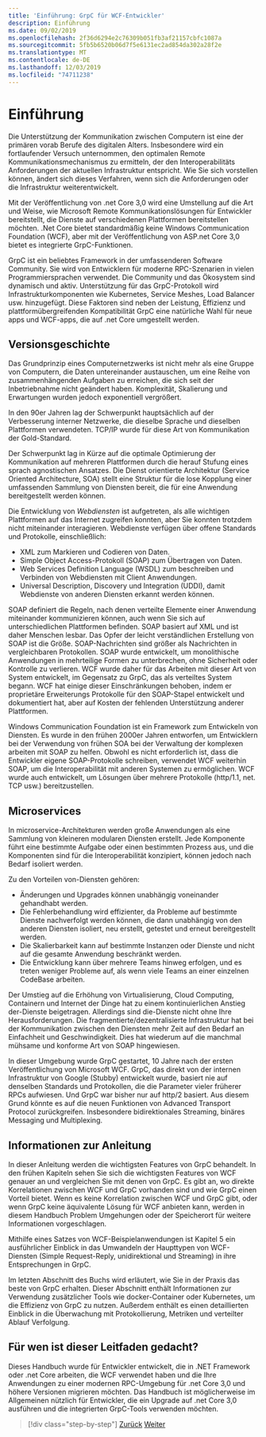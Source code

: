 ```yaml
---
title: 'Einführung: GrpC für WCF-Entwickler'
description: Einführung
ms.date: 09/02/2019
ms.openlocfilehash: 2f36d6294e2c76309b051fb3af21157cbfc1087a
ms.sourcegitcommit: 5fb5b6520b06d7f5e6131ec2ad854da302a28f2e
ms.translationtype: MT
ms.contentlocale: de-DE
ms.lasthandoff: 12/03/2019
ms.locfileid: "74711238"
---
```

# <a name="introduction"></a>Einführung

Die Unterstützung der Kommunikation zwischen Computern ist eine der primären vorab Berufe des digitalen Alters. Insbesondere wird ein fortlaufender Versuch unternommen, den optimalen Remote Kommunikationsmechanismus zu ermitteln, der den Interoperabilitäts Anforderungen der aktuellen Infrastruktur entspricht. Wie Sie sich vorstellen können, ändert sich dieses Verfahren, wenn sich die Anforderungen oder die Infrastruktur weiterentwickelt.

Mit der Veröffentlichung von .net Core 3,0 wird eine Umstellung auf die Art und Weise, wie Microsoft Remote Kommunikationslösungen für Entwickler bereitstellt, die Dienste auf verschiedenen Plattformen bereitstellen möchten. .Net Core bietet standardmäßig keine Windows Communication Foundation (WCF), aber mit der Veröffentlichung von ASP.net Core 3,0 bietet es integrierte GrpC-Funktionen.

GrpC ist ein beliebtes Framework in der umfassenderen Software Community. Sie wird von Entwicklern für moderne RPC-Szenarien in vielen Programmiersprachen verwendet. Die Community und das Ökosystem sind dynamisch und aktiv. Unterstützung für das GrpC-Protokoll wird Infrastrukturkomponenten wie Kubernetes, Service Meshes, Load Balancer usw. hinzugefügt. Diese Faktoren sind neben der Leistung, Effizienz und plattformübergreifenden Kompatibilität GrpC eine natürliche Wahl für neue apps und WCF-apps, die auf .net Core umgestellt werden.

## <a name="history"></a>Versionsgeschichte

Das Grundprinzip eines Computernetzwerks ist nicht mehr als eine Gruppe von Computern, die Daten untereinander austauschen, um eine Reihe von zusammenhängenden Aufgaben zu erreichen, die sich seit der Inbetriebnahme nicht geändert haben. Komplexität, Skalierung und Erwartungen wurden jedoch exponentiell vergrößert.  

In den 90er Jahren lag der Schwerpunkt hauptsächlich auf der Verbesserung interner Netzwerke, die dieselbe Sprache und dieselben Plattformen verwendeten. TCP/IP wurde für diese Art von Kommunikation der Gold-Standard.

Der Schwerpunkt lag in Kürze auf die optimale Optimierung der Kommunikation auf mehreren Plattformen durch die herauf Stufung eines sprach agnostischen Ansatzes. Die Dienst orientierte Architektur (Service Oriented Architecture, SOA) stellt eine Struktur für die lose Kopplung einer umfassenden Sammlung von Diensten bereit, die für eine Anwendung bereitgestellt werden können.

Die Entwicklung von *Webdiensten* ist aufgetreten, als alle wichtigen Plattformen auf das Internet zugreifen konnten, aber Sie konnten trotzdem nicht miteinander interagieren. Webdienste verfügen über offene Standards und Protokolle, einschließlich:

- XML zum Markieren und Codieren von Daten.
- Simple Object Access-Protokoll (SOAP) zum Übertragen von Daten.
- Web Services Definition Language (WSDL) zum beschreiben und Verbinden von Webdiensten mit Client Anwendungen.
- Universal Description, Discovery und Integration (UDDI), damit Webdienste von anderen Diensten erkannt werden können.

SOAP definiert die Regeln, nach denen verteilte Elemente einer Anwendung miteinander kommunizieren können, auch wenn Sie sich auf unterschiedlichen Plattformen befinden. SOAP basiert auf XML und ist daher Menschen lesbar. Das Opfer der leicht verständlichen Erstellung von SOAP ist die Größe. SOAP-Nachrichten sind größer als Nachrichten in vergleichbaren Protokollen. SOAP wurde entwickelt, um monolithische Anwendungen in mehrteilige Formen zu unterbrechen, ohne Sicherheit oder Kontrolle zu verlieren. WCF wurde daher für das Arbeiten mit dieser Art von System entwickelt, im Gegensatz zu GrpC, das als verteiltes System begann. WCF hat einige dieser Einschränkungen behoben, indem er proprietäre Erweiterungs Protokolle für den SOAP-Stapel entwickelt und dokumentiert hat, aber auf Kosten der fehlenden Unterstützung anderer Plattformen.

Windows Communication Foundation ist ein Framework zum Entwickeln von Diensten. Es wurde in den frühen 2000er Jahren entworfen, um Entwicklern bei der Verwendung von frühen SOA bei der Verwaltung der komplexen arbeiten mit SOAP zu helfen. Obwohl es nicht erforderlich ist, dass die Entwickler eigene SOAP-Protokolle schreiben, verwendet WCF weiterhin SOAP, um die Interoperabilität mit anderen Systemen zu ermöglichen. WCF wurde auch entwickelt, um Lösungen über mehrere Protokolle (http/1.1, net. TCP usw.) bereitzustellen.

## <a name="microservices"></a>Microservices

In microservice-Architekturen werden große Anwendungen als eine Sammlung von kleineren modularen Diensten erstellt. Jede Komponente führt eine bestimmte Aufgabe oder einen bestimmten Prozess aus, und die Komponenten sind für die Interoperabilität konzipiert, können jedoch nach Bedarf isoliert werden.

Zu den Vorteilen von-Diensten gehören:

- Änderungen und Upgrades können unabhängig voneinander gehandhabt werden.
- Die Fehlerbehandlung wird effizienter, da Probleme auf bestimmte Dienste nachverfolgt werden können, die dann unabhängig von den anderen Diensten isoliert, neu erstellt, getestet und erneut bereitgestellt werden.
- Die Skalierbarkeit kann auf bestimmte Instanzen oder Dienste und nicht auf die gesamte Anwendung beschränkt werden.
- Die Entwicklung kann über mehrere Teams hinweg erfolgen, und es treten weniger Probleme auf, als wenn viele Teams an einer einzelnen CodeBase arbeiten.

Der Umstieg auf die Erhöhung von Virtualisierung, Cloud Computing, Containern und Internet der Dinge hat zu einem kontinuierlichen Anstieg der-Dienste beigetragen. Allerdings sind die-Dienste nicht ohne Ihre Herausforderungen. Die fragmentierte/dezentralisierte Infrastruktur hat bei der Kommunikation zwischen den Diensten mehr Zeit auf den Bedarf an Einfachheit und Geschwindigkeit. Dies hat wiederum auf die manchmal mühsame und konforme Art von SOAP hingewiesen.

In dieser Umgebung wurde GrpC gestartet, 10 Jahre nach der ersten Veröffentlichung von Microsoft WCF. GrpC, das direkt von der internen Infrastruktur von Google (Stubby) entwickelt wurde, basiert nie auf denselben Standards und Protokollen, die die Parameter vieler früherer RPCs aufwiesen. Und GrpC war bisher nur auf http/2 basiert. Aus diesem Grund könnte es auf die neuen Funktionen von Advanced Transport Protocol zurückgreifen. Insbesondere bidirektionales Streaming, binäres Messaging und Multiplexing.

## <a name="about-this-guide"></a>Informationen zur Anleitung

In dieser Anleitung werden die wichtigsten Features von GrpC behandelt. In den frühen Kapiteln sehen Sie sich die wichtigsten Features von WCF genauer an und vergleichen Sie mit denen von GrpC. Es gibt an, wo direkte Korrelationen zwischen WCF und GrpC vorhanden sind und wie GrpC einen Vorteil bietet. Wenn es keine Korrelation zwischen WCF und GrpC gibt, oder wenn GrpC keine äquivalente Lösung für WCF anbieten kann, werden in diesem Handbuch Problem Umgehungen oder der Speicherort für weitere Informationen vorgeschlagen.

Mithilfe eines Satzes von WCF-Beispielanwendungen ist Kapitel 5 ein ausführlicher Einblick in das Umwandeln der Haupttypen von WCF-Diensten (Simple Request-Reply, unidirektional und Streaming) in ihre Entsprechungen in GrpC.

Im letzten Abschnitt des Buchs wird erläutert, wie Sie in der Praxis das beste von GrpC erhalten. Dieser Abschnitt enthält Informationen zur Verwendung zusätzlicher Tools wie docker-Container oder Kubernetes, um die Effizienz von GrpC zu nutzen. Außerdem enthält es einen detaillierten Einblick in die Überwachung mit Protokollierung, Metriken und verteilter Ablauf Verfolgung.

## <a name="who-this-guide-is-for"></a>Für wen ist dieser Leitfaden gedacht?

Dieses Handbuch wurde für Entwickler entwickelt, die in .NET Framework oder .net Core arbeiten, die WCF verwendet haben und die Ihre Anwendungen zu einer modernen RPC-Umgebung für .net Core 3,0 und höhere Versionen migrieren möchten. Das Handbuch ist möglicherweise im Allgemeinen nützlich für Entwickler, die ein Upgrade auf .net Core 3,0 ausführen und die integrierten GrpC-Tools verwenden möchten.

>[!div class="step-by-step"]
>[Zurück](index.md)
>[Weiter](grpc-overview.md)
